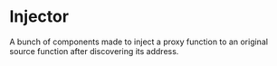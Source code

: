 # Injector
A bunch of components made to inject a proxy function to an original source function after discovering its address.
